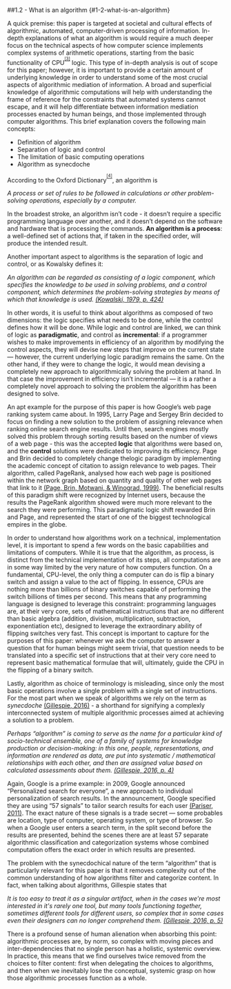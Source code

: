 ##1.2 - What is an algorithm {#1-2-what-is-an-algorithm}

A quick premise: this paper is targeted at societal and cultural effects of algorithmic, automated, computer-driven processing of information. In-depth explanations of what an algorithm is would require a much deeper focus on the technical aspects of how computer science implements complex systems of arithmetic operations, starting from the basic functionality of CPU<sup><sup id="975673652486875-footnote-ref-4"><a href="#975673652486875-footnote-4">[3]</a></sup></sup> logic. This type of in-depth analysis is out of scope for this paper; however, it is important to provide a certain amount of underlying knowledge in order to understand some of the most crucial aspects of algorithmic mediation of information. A broad and superficial knowledge of algorithmic computations will help with understanding the frame of reference for the constraints that automated systems cannot escape, and it will help differentiate between information mediation processes enacted by human beings, and those implemented through computer algorithms. This brief explanation covers the following main concepts:

*   Definition of algorithm
*   Separation of logic and control
*   The limitation of basic computing operations
*   Algorithm as synecdoche

According to the Oxford Dictionary<sup><sup id="975673652486875-footnote-ref-5"><a href="#975673652486875-footnote-5">[4]</a></sup></sup>, an algorithm is

_A process or set of rules to be followed in calculations or other problem-solving operations, especially by a computer._

In the broadest stroke, an algorithm isn’t code - it doesn’t require a specific programming language over another, and it doesn’t depend on the software and hardware that is processing the commands. **An algorithm is a process**: a well-defined set of actions that, if taken in the specified order, will produce the intended result.

Another important aspect to algorithms is the separation of logic and control, or as Kowalsky defines it:

_An algorithm can be regarded as consisting of a logic component, which specifies the knowledge to be used in solving problems, and a control component, which determines the problem-solving strategies by means of which that knowledge is used._ [_(Kowalski, 1979, p. 424)_](https://paperpile.com/c/BG18Wg/QvVg0/?locator=424)

In other words, it is useful to think about algorithms as composed of two dimensions: the logic specifies what needs to be done, while the control defines how it will be done. While logic and control are linked, we can think of logic as **paradigmatic**, and control as **incremental**: if a programmer wishes to make improvements in efficiency of an algorithm by modifying the control aspects, they will devise new steps that improve on the current state — however, the current underlying logic paradigm remains the same. On the other hand, if they were to change the logic, it would mean devising a completely new approach to algorithmically solving the problem at hand. In that case the improvement in efficiency isn’t incremental — it is a rather a completely novel approach to solving the problem the algorithm has been designed to solve.

An apt example for the purpose of this paper is how Google’s web page ranking system came about. In 1995, Larry Page and Sergey Brin decided to focus on finding a new solution to the problem of assigning relevance when ranking online search engine results. Until then, search engines mostly solved this problem through sorting results based on the number of views of a web page - this was the accepted **logic** that algorithms were based on, and the **control** solutions were dedicated to improving its efficiency. Page and Brin decided to completely change thelogic paradigm by implementing the academic concept of citation to assign relevance to web pages. Their algorithm, called PageRank, analysed how each web page is positioned within the network graph based on quantity and quality of other web pages that link to it [(Page, Brin, Motwani, &amp; Winograd, 1999)](https://paperpile.com/c/BG18Wg/OcOQB). The beneficial results of this paradigm shift were recognized by Internet users, because the results the PageRank algorithm showed were much more relevant to the search they were performing. This paradigmatic logic shift rewarded Brin and Page, and represented the start of one of the biggest technological empires in the globe.

In order to understand how algorithms work on a technical, implementation level, it is important to spend a few words on the basic capabilities and limitations of computers. While it is true that the algorithm, as process, is distinct from the technical implementation of its steps, all computations are in some way limited by the very nature of how computers function. On a fundamental, CPU-level, the only thing a computer can do is flip a binary switch and assign a value to the act of flipping. In essence, CPUs are nothing more than billions of binary switches capable of performing the switch billions of times per second. This means that any programming language is designed to leverage this constraint: programming languages are, at their very core, sets of mathematical instructions that are no different than basic algebra (addition, division, multiplication, subtraction, exponentiation etc), designed to leverage the extraordinary ability of flipping switches very fast. This concept is important to capture for the purposes of this paper: whenever we ask the computer to answer a question that for human beings might seem trivial, that question needs to be translated into a specific set of instructions that at their very core need to represent basic mathematical formulae that will, ultimately, guide the CPU in the flipping of a binary switch.

Lastly, algorithm as choice of terminology is misleading, since only the most basic operations involve a single problem with a single set of instructions. For the most part when we speak of algorithms we rely on the term as _synecdoche_ [(Gillespie, 2016)](https://paperpile.com/c/BG18Wg/dRdOY) - a shorthand for signifying a complexly interconnected system of multiple algorithmic processes aimed at achieving a solution to a problem.

_Perhaps “algorithm” is coming to serve as the name for a particular kind of socio-technical ensemble, one of a family of systems for knowledge production or decision-making: in this one, people, representations, and information are rendered as data, are put into systematic / mathematical relationships with each other, and then are assigned value based on calculated assessments about them._ [_(Gillespie, 2016, p. 4)_](https://paperpile.com/c/BG18Wg/dRdOY/?locator=4)

Again, Google is a prime example: in 2009, Google announced “Personalized search for everyone”, a new approach to individual personalization of search results. In the announcement, Google specified they are using “57 signals” to tailor search results for each user [(Pariser, 2011)](https://paperpile.com/c/BG18Wg/FEmbG). The exact nature of these signals is a trade secret — some probables are location, type of computer, operating system, or type of browser. So when a Google user enters a search term, in the split second before the results are presented, behind the scenes there are at least 57 separate algorithmic classification and categorization systems whose combined computation offers the exact order in which results are presented.

The problem with the synecdochical nature of the term “algorithm” that is particularly relevant for this paper is that it removes complexity out of the common understanding of how algorithms filter and categorize content. In fact, when talking about algorithms, Gillespie states that

_It is too easy to treat it as a singular artifact, when in the cases we&#039;re most interested in it&#039;s rarely one tool, but many tools functioning together, sometimes different tools for different users, so complex that in some cases even their designers can no longer comprehend them._ [_(Gillespie, 2016, p. 5)_](https://paperpile.com/c/BG18Wg/dRdOY/?locator=5)

There is a profound sense of human alienation when absorbing this point: algorithmic processes are, by norm, so complex with moving pieces and inter-dependencies that no single person has a holistic, systemic overview. In practice, this means that we find ourselves twice removed from the choices to filter content: first when delegating the choices to algorithms, and then when we inevitably lose the conceptual, systemic grasp on how those algorithmic processes function as a whole.

[^3]: Central processing unit

[^4]: